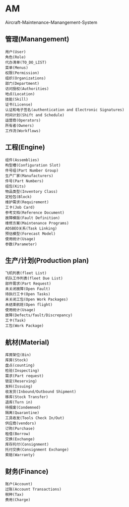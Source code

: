 # AM
Aircraft-Maintenance-Manangement-System

## 管理(Manangement)
    用户(User)
    角色(Role)
    代办清单(TO_DO_LIST)
    菜单(Menus)
    权限(Permission)
    组织(Organizations)
    部门(Department)
    访问授权(Authorities)
    地点(Location)
    技能(Skill)
    证书(License)
    认证和电子签名(authentication and Electronic Signatures)
    时间计划(Shift and Schedule)
    运营商(Operators)
    所有者(Owners)
    工作流(Workflows)
## 工程(Engine)
    组件(Assemblies)
    构型槽(Configuration Slot)
    件号组(Part Number Group)
    生产厂家(Manufacturers)
    件号(Part Numbers)
    组包(Kits)
    物品类型(Inventory Class)
    定检包(Block)
    维护需求(Requirement)
    工卡(Job Card)
    参考文档(Reference Document)
    故障模版(Fault Definition)
    维修方案(Maintenance Programs)
    ADSBEO关系(Task Linking)
    预估模型(Forecast Model)
    使用统计(Usage)
    参数(Parameter)
## 生产/计划(Production plan)
    飞机列表(fleet List)
    机队工作列表(fleet Due List)
    部件需求(Part Request)
    未关闭故障(Open Fault)
    待执行工卡(Open Tasks)
    未关闭工包(Open Work Packages)
    未结束航班(Open flight)
    使用统计(Usage)
    故障(Defects/fault/Discrepancy)
    工卡(Task)
    工包(Work Package)
## 航材(Material)
    库房架位(Bin)
    库房(Stock)
    盘点(counting)
    检验(Inspecting)
    需求(Part request)
    锁定(Reserving)
    发料(Issuing)
    收发货(Inbound/Outbound Shipment)
    移库(Stock Transfer)
    退库(Turn in)
    待报废(Condemned)
    隔离(Quarantine)
    工具收发(Tools Check In/Out)
    供应商(vendors)
    订购(Purchase)
    租借(Borrow)
    交换(Exchange)
    库存托付(Consignment)
    托付交换(Consignment Exchange)
    索赔(Warranty)
## 财务(Finance)
    账户(Account)
    过账(Account Transactions)
    税种(Tax)
    费用(Charge)